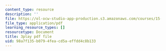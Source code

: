 ```yaml
---
content_type: resource
description: ''
file: https://ol-ocw-studio-app-production.s3.amazonaws.com/courses/15-s50-how-to-win-at-texas-holdem-poker-january-iap-2016/98a7f135b0794feacd5aeffdd4c8b133_uFsM8pc36QQ.pdf
file_type: application/pdf
learning_resource_types: []
resourcetype: Document
title: 3play pdf file
uid: 98a7f135-b079-4fea-cd5a-effdd4c8b133
---
```

